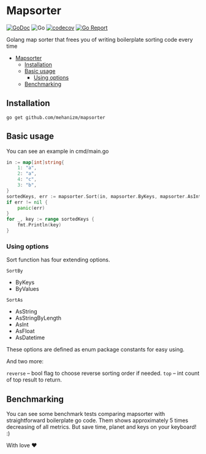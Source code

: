 Mapsorter
================

[![GoDoc](https://godoc.org/github.com/mehanizm/mapsorter?status.svg)](https://pkg.go.dev/github.com/mehanizm/mapsorter)
![Go](https://github.com/mehanizm/mapsorter/workflows/Go/badge.svg)
[![codecov](https://codecov.io/gh/mehanizm/mapsorter/branch/master/graph/badge.svg)](https://codecov.io/gh/mehanizm/mapsorter)
[![Go Report](https://goreportcard.com/badge/github.com/mehanizm/mapsorter)](https://goreportcard.com/badge/github.com/mehanizm/mapsorter)

Golang map sorter that frees you of writing boilerplate sorting code every time

- [Mapsorter](#mapsorter)
  - [Installation](#installation)
  - [Basic usage](#basic-usage)
    - [Using options](#using-options)
  - [Benchmarking](#benchmarking)

## Installation

```
go get github.com/mehanizm/mapsorter
```

## Basic usage

You can see an example in cmd/main.go

```go
in := map[int]string{
	1: "a",
	2: "a",
	4: "c",
	3: "b",
}
sortedKeys, err := mapsorter.Sort(in, mapsorter.ByKeys, mapsorter.AsInt, true, 3)
if err != nil {
	panic(err)
}
for _, key := range sortedKeys {
	fmt.Println(key)
}
```

### Using options

Sort function has four extending options.

`SortBy`
* ByKeys
* ByValues

`SortAs`
* AsString
* AsStringByLength
* AsInt
* AsFloat
* AsDatetime

These options are defined as enum package constants for easy using.

And two more:

`reverse` – bool flag to choose reverse sorting order if needed.
`top` – int count of top result to return.

## Benchmarking

You can see some benchmark tests comparing mapsorter with straightforward boilerplate go code. Them shows approximately 5 times decreasing of all metrics.
But save time, planet and keys on your keyboard! :)

With love ❤️